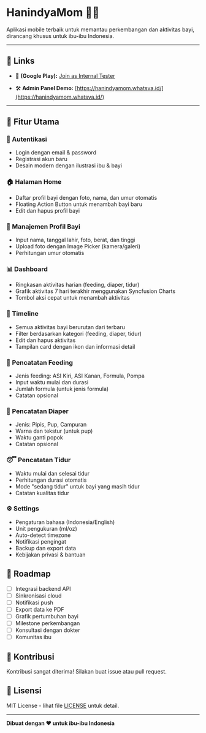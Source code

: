 # HanindyaMom 👶💕

Aplikasi mobile terbaik untuk memantau perkembangan dan aktivitas bayi, dirancang khusus untuk ibu-ibu Indonesia.

---

## 🔗 Links

- 📲 **(Google Play):** [Join as Internal Tester](https://play.google.com/store/apps/details?id=id.whatsva.hanindyamom)  

- 🛠️ **Admin Panel Demo:** [https://hanindyamom.whatsva.id/](https://hanindyamom.whatsva.id/)  

---

## 🌟 Fitur Utama

### 📱 Autentikasi
- Login dengan email & password
- Registrasi akun baru
- Desain modern dengan ilustrasi ibu & bayi

### 🏠 Halaman Home
- Daftar profil bayi dengan foto, nama, dan umur otomatis
- Floating Action Button untuk menambah bayi baru
- Edit dan hapus profil bayi

### 👶 Manajemen Profil Bayi
- Input nama, tanggal lahir, foto, berat, dan tinggi
- Upload foto dengan Image Picker (kamera/galeri)
- Perhitungan umur otomatis

### 📊 Dashboard
- Ringkasan aktivitas harian (feeding, diaper, tidur)
- Grafik aktivitas 7 hari terakhir menggunakan Syncfusion Charts
- Tombol aksi cepat untuk menambah aktivitas

### 📅 Timeline
- Semua aktivitas bayi berurutan dari terbaru
- Filter berdasarkan kategori (feeding, diaper, tidur)
- Edit dan hapus aktivitas
- Tampilan card dengan ikon dan informasi detail

### 🍼 Pencatatan Feeding
- Jenis feeding: ASI Kiri, ASI Kanan, Formula, Pompa
- Input waktu mulai dan durasi
- Jumlah formula (untuk jenis formula)
- Catatan opsional

### 👶 Pencatatan Diaper
- Jenis: Pipis, Pup, Campuran
- Warna dan tekstur (untuk pup)
- Waktu ganti popok
- Catatan opsional

### 😴 Pencatatan Tidur
- Waktu mulai dan selesai tidur
- Perhitungan durasi otomatis
- Mode "sedang tidur" untuk bayi yang masih tidur
- Catatan kualitas tidur

### ⚙️ Settings
- Pengaturan bahasa (Indonesia/English)
- Unit pengukuran (ml/oz)
- Auto-detect timezone
- Notifikasi pengingat
- Backup dan export data
- Kebijakan privasi & bantuan

## 🔮 Roadmap

- [ ] Integrasi backend API
- [ ] Sinkronisasi cloud
- [ ] Notifikasi push
- [ ] Export data ke PDF
- [ ] Grafik pertumbuhan bayi
- [ ] Milestone perkembangan
- [ ] Konsultasi dengan dokter
- [ ] Komunitas ibu

## 🤝 Kontribusi

Kontribusi sangat diterima! Silakan buat issue atau pull request.

## 📄 Lisensi

MIT License - lihat file [LICENSE](LICENSE) untuk detail.

---

**Dibuat dengan ❤️ untuk ibu-ibu Indonesia**
